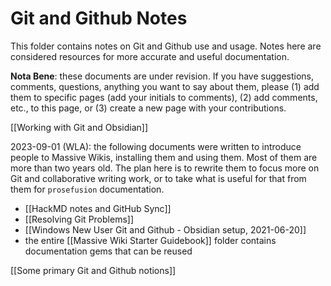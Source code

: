 # Git and Github Notes

This folder contains notes on Git and Github use and usage. Notes here are considered resources for more accurate and useful documentation.

**Nota Bene**: these documents are under revision. If you have suggestions, comments, questions, anything you want to say about them, please (1) add them to specific pages (add your initials to comments), (2) add comments, etc., to this page, or (3) create a new page with your contributions.

[[Working with Git and Obsidian]]  

2023-09-01 (WLA): the following documents were written to introduce people to Massive Wikis, installing them and using them. Most of them are more than two years old. The plan here is to rewrite them to focus more on Git and collaborative writing work, or to take what is useful for that from them for `prosefusion` documentation.  
 - [[HackMD notes and GitHub Sync]]  
 - [[Resolving Git Problems]]  
 - [[Windows New User Git and Github - Obsidian setup, 2021-06-20]]  
 - the entire [[Massive Wiki Starter Guidebook]] folder contains documentation gems that can be reused  

[[Some primary Git and Github notions]]  
